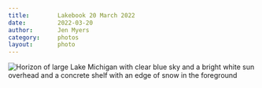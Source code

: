 ```yaml
---
title:        Lakebook 20 March 2022
date:         2022-03-20
author:       Jen Myers
category:     photos
layout:       photo
---
```


<div><img alt="Horizon of large Lake Michigan with clear blue sky and a bright white sun overhead and a concrete shelf with an edge of snow in the foreground" src="{{ site.baseurl }}/images/photos/2022-03-20.jpg" /></div>
